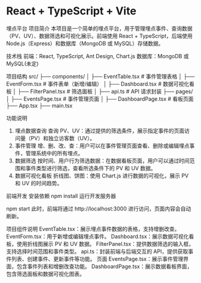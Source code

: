 # React + TypeScript + Vite

埋点平台
项目简介
本项目是一个简单的埋点平台，用于管理埋点事件、查询数据（PV、UV）、数据筛选和可视化展示。前端使用 React + TypeScript，后端使用 Node.js（Express）和数据库（MongoDB 或 MySQL）存储数据。

技术栈
前端：React, TypeScript, Ant Design, Chart.js
数据库：MongoDB 或 MySQL(未定)

项目结构
src/
├── components/
│   ├── EventTable.tsx  # 事件管理表格
│   ├── EventForm.tsx   # 事件表单（新增/编辑）
│   ├── Dashboard.tsx   # 数据可视化看板
│   ├── FilterPanel.tsx # 筛选面板
│   ├── api.ts          # API 请求封装
├── pages/
│   ├── EventsPage.tsx  # 事件管理页面
│   ├── DashboardPage.tsx # 看板页面
├── App.tsx
├── main.tsx

功能说明
1. 埋点数据查询
查询 PV、UV：通过提供的筛选条件，展示指定事件的页面访问量（PV）和独立访客数（UV）。
2. 事件管理
增、删、改、查：用户可以在事件管理页面查看、删除或编辑埋点事件，管理系统中的所有埋点。
3. 数据筛选
按时间、用户行为筛选数据：在数据看板页面，用户可以通过时间范围和事件类型进行筛选，查看所选条件下的 PV 和 UV 数据。
4. 数据可视化看板
折线图、饼图：使用 Chart.js 进行数据的可视化，展示 PV 和 UV 的时间趋势。

前端开发
安装依赖
npm install
运行开发服务器

npm start
此时，前端将通过 http://localhost:3000 进行访问，页面内容会自动刷新。

项目组件说明
EventTable.tsx：展示埋点事件数据的表格，支持增删改查。
EventForm.tsx：用于新增或编辑埋点事件。
Dashboard.tsx：展示数据可视化看板，使用折线图展示 PV 和 UV 数据。
FilterPanel.tsx：提供数据筛选的输入框，支持选择时间范围和事件类型。
api.ts：封装前端与后端交互的 API，提供获取事件列表、创建事件、更新事件等功能。
页面
EventsPage.tsx：展示事件管理界面，包含事件列表和增删改查功能。
DashboardPage.tsx：展示数据看板界面，包含筛选面板和数据可视化图表。
